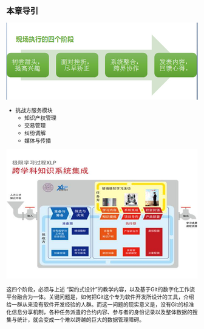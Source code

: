 ## 本章导引
![0](../../assets/execution/overview/00.jpg)

* 挑战方服务模块
	* 知识产权管理
	* 交易管理
	* 纠纷调解
	* 媒体与传播

![0](../../assets/execution/overview/01.jpg)

这四个阶段，必须与上述 “契约式设计”的教学内容，以及基于Git的数字化工作流平台融合为一体。关键问题是，如何把Git这个专为软件开发所设计的工具，介绍给一群从来没有软件开发经验的人群。而这一问题的现实意义是，没有Git的标准化信息分享机制，各种任务派遣的合约内容、参与者的身份记录以及整体数据的搜集与统计，就会变成一个难以跨越的巨大的数据管理障碍。
